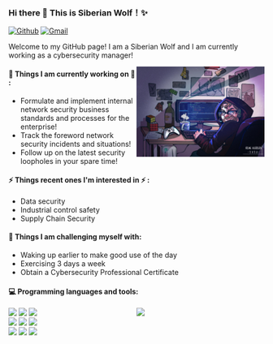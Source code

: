 ### Hi there 👋 This is Siberian Wolf！✨ 
 
 
[![Github](https://img.shields.io/badge/-Github-000?style=flat&logo=Github&logoColor=white)](https://github.com/secloverwang/)
[![Gmail](https://img.shields.io/badge/-Gmail-c14438?style=flat&logo=Gmail&logoColor=white)](chinawangwang975@gmail.com)
 
Welcome to my GitHub page! I am a Siberian Wolf and I am currently working as a cybersecurity manager!
 
<img align="right" alt="img" src="https://github.com/FernandoRoldan93/FernandoRoldan93/blob/master/cover_image.jpg" width="50%" height="auto" />
             
#### 🌱 Things I am currently working on 🌱 : 
- Formulate and implement internal network security business standards and processes for the enterprise!
- Track the foreword network security incidents and situations!
- Follow up on the latest security loopholes in your spare time!
 
 
#### ⚡ Things recent ones I'm interested in ⚡ : 
- Data security
- Industrial control safety
- Supply Chain Security


#### :muscle: Things I am challenging myself with:
- Waking up earlier to make good use of the day
- Exercising 3 days a week
- Obtain a Cybersecurity Professional Certificate

#### :computer: Programming languages and tools: 
<p>
	<img width="50%" align="right" src="https://github-readme-stats.vercel.app/api?username=FernandoRoldan93&show_icons=true&hide_border=true" />

<code><img width="10%" src="https://www.vectorlogo.zone/logos/ubuntu/ubuntu-ar21.svg"></code>
<code><img width="10%" src="https://www.vectorlogo.zone/logos/python/python-ar21.svg"></code>
<code><img width="10%" src="https://www.vectorlogo.zone/logos/tensorflow/tensorflow-ar21.svg"></code>
<br />
<code><img width="10%" src="https://www.vectorlogo.zone/logos/git-scm/git-scm-ar21.svg"></code>
<code><img width="10%" src="https://www.vectorlogo.zone/logos/virtualbox/virtualbox-ar21.svg"></code>
<code><img width="10%" src="https://www.vectorlogo.zone/logos/visualstudio_code/visualstudio_code-ar21.svg"></code>
<br />
<code><img width="10%" src="https://www.vectorlogo.zone/logos/reactjs/reactjs-ar21.svg"></code>
<code><img width="10%" src="https://www.vectorlogo.zone/logos/w3_css/w3_css-ar21.svg"></code>
<code><img width="10%" src="https://www.vectorlogo.zone/logos/broccolijs/broccolijs-ar21.svg"></code>
</p>
